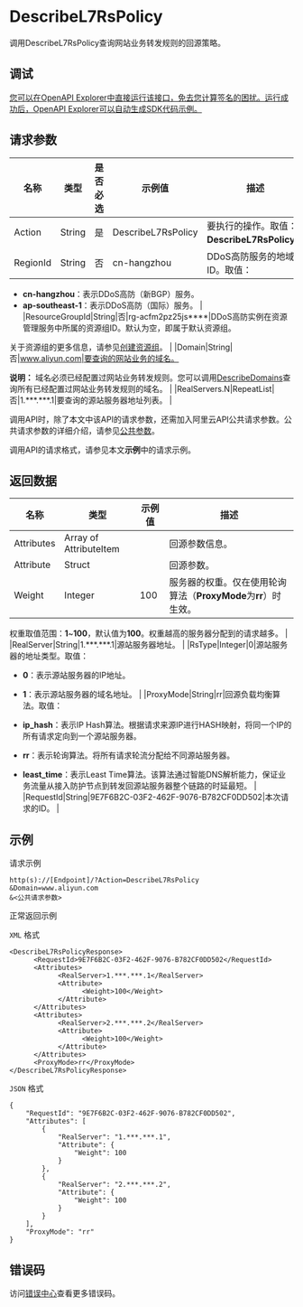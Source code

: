 # DescribeL7RsPolicy

调用DescribeL7RsPolicy查询网站业务转发规则的回源策略。

## 调试

[您可以在OpenAPI Explorer中直接运行该接口，免去您计算签名的困扰。运行成功后，OpenAPI Explorer可以自动生成SDK代码示例。](https://api.aliyun.com/#product=ddoscoo&api=DescribeL7RsPolicy&type=RPC&version=2020-01-01)

## 请求参数

|名称|类型|是否必选|示例值|描述|
|--|--|----|---|--|
|Action|String|是|DescribeL7RsPolicy|要执行的操作。取值：**DescribeL7RsPolicy**。 |
|RegionId|String|否|cn-hangzhou|DDoS高防服务的地域ID。取值：

 -   **cn-hangzhou**：表示DDoS高防（新BGP）服务。
-   **ap-southeast-1**：表示DDoS高防（国际）服务。 |
|ResourceGroupId|String|否|rg-acfm2pz25js\*\*\*\*|DDoS高防实例在资源管理服务中所属的资源组ID。默认为空，即属于默认资源组。

 关于资源组的更多信息，请参见[创建资源组](~~94485~~)。 |
|Domain|String|否|www.aliyun.com|要查询的网站业务的域名。

 **说明：** 域名必须已经配置过网站业务转发规则。您可以调用[DescribeDomains](~~91724~~)查询所有已经配置过网站业务转发规则的域名。 |
|RealServers.N|RepeatList|否|1.\*\*\*.\*\*\*.1|要查询的源站服务器地址列表。 |

调用API时，除了本文中该API的请求参数，还需加入阿里云API公共请求参数。公共请求参数的详细介绍，请参见[公共参数](~~157269~~)。

调用API的请求格式，请参见本文**示例**中的请求示例。

## 返回数据

|名称|类型|示例值|描述|
|--|--|---|--|
|Attributes|Array of AttributeItem| |回源参数信息。 |
|Attribute|Struct| |回源参数。 |
|Weight|Integer|100|服务器的权重。仅在使用轮询算法（**ProxyMode**为**rr**）时生效。

 权重取值范围：**1**~**100**，默认值为**100**。权重越高的服务器分配到的请求越多。 |
|RealServer|String|1.\*\*\*.\*\*\*.1|源站服务器地址。 |
|RsType|Integer|0|源站服务器的地址类型。取值：

 -   **0**：表示源站服务器的IP地址。
-   **1**：表示源站服务器的域名地址。 |
|ProxyMode|String|rr|回源负载均衡算法。取值：

 -   **ip\_hash**：表示IP Hash算法。根据请求来源IP进行HASH映射，将同一个IP的所有请求定向到一个源站服务器。
-   **rr**：表示轮询算法。将所有请求轮流分配给不同源站服务器。
-   **least\_time**：表示Least Time算法。该算法通过智能DNS解析能力，保证业务流量从接入防护节点到转发回源站服务器整个链路的时延最短。 |
|RequestId|String|9E7F6B2C-03F2-462F-9076-B782CF0DD502|本次请求的ID。 |

## 示例

请求示例

```
http(s)://[Endpoint]/?Action=DescribeL7RsPolicy
&Domain=www.aliyun.com
&<公共请求参数>
```

正常返回示例

`XML` 格式

```
<DescribeL7RsPolicyResponse>
	  <RequestId>9E7F6B2C-03F2-462F-9076-B782CF0DD502</RequestId>
	  <Attributes>
		    <RealServer>1.***.***.1</RealServer>
		    <Attribute>
			      <Weight>100</Weight>
		    </Attribute>
	  </Attributes>
	  <Attributes>
		    <RealServer>2.***.***.2</RealServer>
		    <Attribute>
			      <Weight>100</Weight>
		    </Attribute>
	  </Attributes>
	  <ProxyMode>rr</ProxyMode>
</DescribeL7RsPolicyResponse>
```

`JSON` 格式

```
{
	"RequestId": "9E7F6B2C-03F2-462F-9076-B782CF0DD502",
	"Attributes": [
		{
			"RealServer": "1.***.***.1",
			"Attribute": {
				"Weight": 100
			}
		},
		{
			"RealServer": "2.***.***.2",
			"Attribute": {
				"Weight": 100
			}
		}
	],
	"ProxyMode": "rr"
}
```

## 错误码

访问[错误中心](https://error-center.aliyun.com/status/product/ddoscoo)查看更多错误码。

